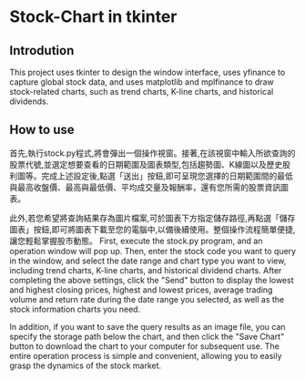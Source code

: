 # Stock-Chart in tkinter
## Introdution
This project uses tkinter to design the window interface, uses yfinance to capture global stock data, and uses matplotlib and mplfinance to draw stock-related charts, such as trend charts, K-line charts, and historical dividends.
## How to use
首先,執行stock.py程式,將會彈出一個操作視窗。接著,在該視窗中輸入所欲查詢的股票代號,並選定想要查看的日期範圍及圖表類型,包括趨勢圖、K線圖以及歷史股利圖等。完成上述設定後,點選「送出」按鈕,即可呈現您選擇的日期範圍間的最低與最高收盤價、最高與最低價、平均成交量及報酬率，還有您所需的股票資訊圖表。

此外,若您希望將查詢結果存為圖片檔案,可於圖表下方指定儲存路徑,再點選「儲存圖表」按鈕,即可將圖表下載至您的電腦中,以備後續使用。整個操作流程簡單便捷,讓您輕鬆掌握股市動態。
First, execute the stock.py program, and an operation window will pop up. Then, enter the stock code you want to query in the window, and select the date range and chart type you want to view, including trend charts, K-line charts, and historical dividend charts. After completing the above settings, click the "Send" button to display the lowest and highest closing prices, highest and lowest prices, average trading volume and return rate during the date range you selected, as well as the stock information charts you need.

In addition, if you want to save the query results as an image file, you can specify the storage path below the chart, and then click the "Save Chart" button to download the chart to your computer for subsequent use. The entire operation process is simple and convenient, allowing you to easily grasp the dynamics of the stock market.
